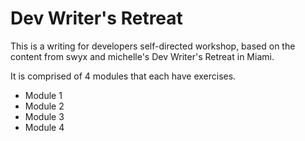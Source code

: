 # Dev Writer's Retreat

This is a writing for developers self-directed workshop, based on the content from swyx and michelle's Dev Writer's Retreat in Miami.

It is comprised of 4 modules that each have exercises.

- Module 1
- Module 2
- Module 3
- Module 4
